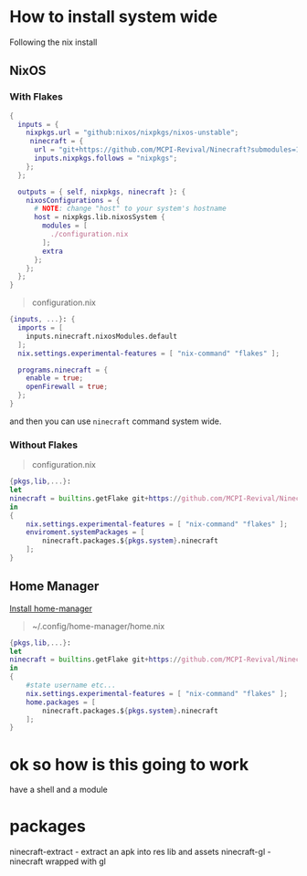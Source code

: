 # How to install system wide

Following the nix install 


## NixOS
### With Flakes
```nix
{
  inputs = {
    nixpkgs.url = "github:nixos/nixpkgs/nixos-unstable";
	 ninecraft = {
      url = "git+https://github.com/MCPI-Revival/Ninecraft?submodules=1";
      inputs.nixpkgs.follows = "nixpkgs";
    };
  };

  outputs = { self, nixpkgs, ninecraft }: {
    nixosConfigurations = {
      # NOTE: change "host" to your system's hostname
      host = nixpkgs.lib.nixosSystem {
        modules = [
          ./configuration.nix
        ];
		extra
      };
    };
  };
}
```

> configuration.nix
```nix
{inputs, ...}: {
  imports = [
    inputs.ninecraft.nixosModules.default
  ];
  nix.settings.experimental-features = [ "nix-command" "flakes" ];

  programs.ninecraft = {
    enable = true;
    openFirewall = true;
  };
}

```

and then you can use `ninecraft` command system wide.

### Without Flakes


> configuration.nix
```nix
{pkgs,lib,...}:
let
ninecraft = builtins.getFlake git+https://github.com/MCPI-Revival/Ninecraft?submodules=1;
in
{
	nix.settings.experimental-features = [ "nix-command" "flakes" ];
	enviroment.systemPackages = [
		ninecraft.packages.${pkgs.system}.ninecraft
	];
}
```

## Home Manager
[Install home-manager](https://nix-community.github.io/home-manager/index.xhtml#ch-installation)

> ~/.config/home-manager/home.nix
```nix
{pkgs,lib,...}:
let
ninecraft = builtins.getFlake git+https://github.com/MCPI-Revival/Ninecraft?submodules=1;
in
{
	#state username etc...
	nix.settings.experimental-features = [ "nix-command" "flakes" ];
	home.packages = [
		ninecraft.packages.${pkgs.system}.ninecraft
	];
}
```


# ok so how is this going to work

have a shell and a module

# packages
ninecraft-extract - extract an apk into res lib and assets
ninecraft-gl - ninecraft wrapped with gl
